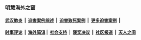 
### 明慧海外之窗

####  [武汉肺炎](indexes/365.md?t=04100201) &nbsp;|&nbsp;  [迫害案例综述](indexes/328.md?t=04100201) &nbsp;|&nbsp; [迫害致死案例](indexes/277.md?t=04100201)  &nbsp;|&nbsp; [更多迫害案例](indexes/81.md?t=04100201)  &nbsp;|&nbsp; 
####  [时事评论](indexes/19.md?t=04100201) &nbsp;|&nbsp; [海外简讯](indexes/245.md?t=04100201)&nbsp;|&nbsp;  [社会支持](indexes/140.md?t=04100201) &nbsp;|&nbsp; [褒奖决议](indexes/282.md?t=04100201) &nbsp;|&nbsp; [社区报道](indexes/91.md?t=04100201)  &nbsp;|&nbsp; [天人之间](indexes/78.md?t=04100201) 

